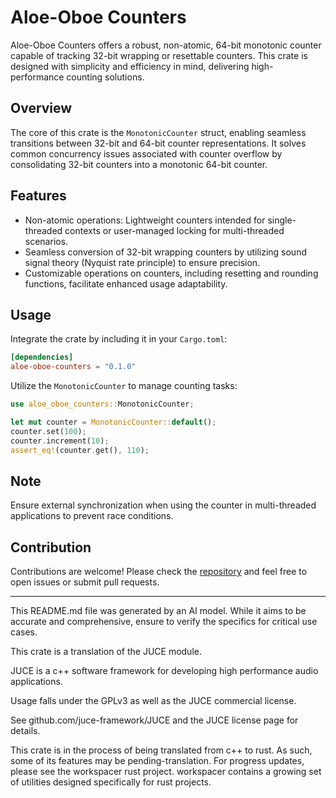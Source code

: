 # Aloe-Oboe Counters

Aloe-Oboe Counters offers a robust, non-atomic, 64-bit monotonic counter capable of tracking 32-bit wrapping or resettable counters. This crate is designed with simplicity and efficiency in mind, delivering high-performance counting solutions.

## Overview

The core of this crate is the `MonotonicCounter` struct, enabling seamless transitions between 32-bit and 64-bit counter representations. It solves common concurrency issues associated with counter overflow by consolidating 32-bit counters into a monotonic 64-bit counter.

## Features

- Non-atomic operations: Lightweight counters intended for single-threaded contexts or user-managed locking for multi-threaded scenarios.
- Seamless conversion of 32-bit wrapping counters by utilizing sound signal theory (Nyquist rate principle) to ensure precision.
- Customizable operations on counters, including resetting and rounding functions, facilitate enhanced usage adaptability.

## Usage

Integrate the crate by including it in your `Cargo.toml`:

```toml
[dependencies]
aloe-oboe-counters = "0.1.0"
```

Utilize the `MonotonicCounter` to manage counting tasks:

```rust
use aloe_oboe_counters::MonotonicCounter;

let mut counter = MonotonicCounter::default();
counter.set(100);
counter.increment(10);
assert_eq!(counter.get(), 110);
```

## Note

Ensure external synchronization when using the counter in multi-threaded applications to prevent race conditions.

## Contribution

Contributions are welcome! Please check the [repository](https://github.com/klebs6/aloe-rs) and feel free to open issues or submit pull requests.

---

This README.md file was generated by an AI model. While it aims to be accurate and comprehensive, ensure to verify the specifics for critical use cases.

This crate is a translation of the JUCE module.

JUCE is a c++ software framework for developing high performance audio applications.

Usage falls under the GPLv3 as well as the JUCE commercial license.

See github.com/juce-framework/JUCE and the JUCE license page for details.

This crate is in the process of being translated from c++ to rust. As such, some of its features may be pending-translation. For progress updates, please see the workspacer rust project. workspacer contains a growing set of utilities designed specifically for rust projects.
